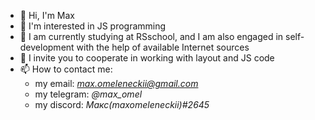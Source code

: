 - 👋 Hi, I'm Max
- 👀 I'm interested in JS programming
- 🌱 I am currently studying at RSschool, and I am also engaged in self-development with the help of available Internet sources
- 💞️ I invite you to cooperate in working with layout and JS code
- 📫 How to contact me: 
  * my email: *max.omeleneckii@gmail.com*
  * my telegram: *@max_omel*
  * my discord: *Макс(maxomeleneckii)#2645*

<!---
maxomeleneckii/maxomeleneckii is a ✨ special ✨ repository because its `README.md` (this file) appears on your GitHub profile.
You can click the Preview link to take a look at your changes.
--->
